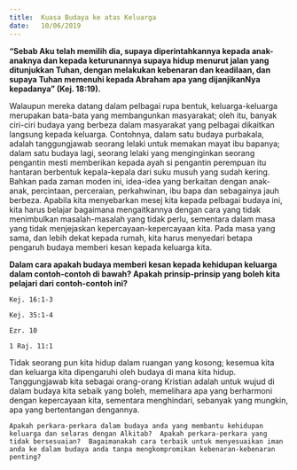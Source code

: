 ```yaml
---
title:  Kuasa Budaya ke atas Keluarga
date:   10/06/2019
---
```


**“Sebab Aku telah memilih dia, supaya diperintahkannya kepada anak-anaknya dan kepada keturunannya supaya hidup menurut jalan yang ditunjukkan Tuhan, dengan melakukan kebenaran dan keadilaan, dan supaya Tuhan memenuhi kepada Abraham apa yang dijanjikanNya kepadanya” (Kej. 18:19).**

Walaupun mereka datang dalam pelbagai rupa bentuk, keluarga-keluarga merupakan bata-bata yang membangunkan masyarakat; oleh itu, banyak ciri-ciri budaya yang berbeza dalam masyarakat yang pelbagai dikaitkan langsung kepada keluarga.  Contohnya, dalam satu budaya purbakala, adalah tanggungjawab seorang lelaki untuk memakan mayat ibu bapanya; dalam satu budaya lagi, seorang lelaki yang menginginkan seorang pengantin mesti memberikan kepada ayah si pengantin perempuan itu hantaran berbentuk kepala-kepala dari suku musuh yang sudah kering.  Bahkan pada zaman moden ini, idea-idea yang berkaitan dengan anak-anak, percintaan, perceraian, perkahwinan, ibu bapa dan sebagainya jauh berbeza.  Apabila kita menyebarkan mesej kita kepada pelbagai budaya ini, kita harus belajar bagaimana mengaitkannya dengan cara yang tidak menimbulkan masalah-masalah yang tidak perlu, sementara dalam masa yang tidak menjejaskan kepercayaan-kepercayaan kita.  Pada masa yang sama, dan lebih dekat kepada rumah, kita harus menyedari betapa pengaruh budaya memberi kesan kepada keluarga kita.

**Dalam cara apakah budaya memberi kesan kepada kehidupan keluarga dalam contoh-contoh di bawah?  Apakah prinsip-prinsip yang boleh kita pelajari dari contoh-contoh ini?**

`Kej. 16:1-3`

`Kej. 35:1-4`

`Ezr. 10`

`1 Raj. 11:1`

Tidak seorang pun kita hidup dalam ruangan yang kosong; kesemua kita dan keluarga kita dipengaruhi oleh budaya di mana kita hidup.  Tanggungjawab kita sebagai orang-orang Kristian adalah untuk wujud di dalam budaya kita sebaik yang boleh, memelihara apa yang berharmoni dengan kepercayaan kita, sementara menghindari, sebanyak yang mungkin, apa yang bertentangan dengannya.

`Apakah perkara-perkara dalam budaya anda yang membantu kehidupan keluarga dan selaras dengan Alkitab?  Apakah perkara-perkara yang tidak bersesuaian?  Bagaimanakah cara terbaik untuk menyesuaikan iman anda ke dalam budaya anda tanpa mengkompromikan kebenaran-kebenaran penting?`